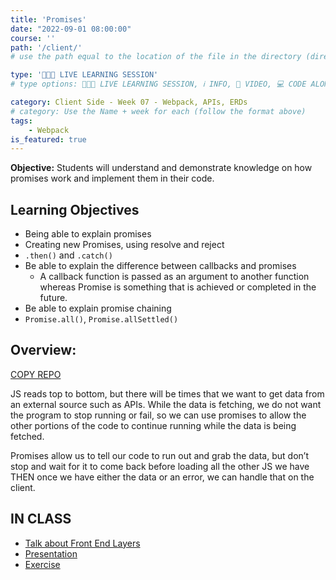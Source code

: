 ```yaml
---
title: 'Promises'
date: "2022-09-01 08:00:00"
course: ''
path: '/client/'
# use the path equal to the location of the file in the directory (directory structure)

type: '👩🏽‍🏫 LIVE LEARNING SESSION'
# type options: 👩🏽‍🏫 LIVE LEARNING SESSION, ℹ️ INFO, 🎥 VIDEO, 💻 CODE ALONG, 🥼LAB, ↩️ REVIEW/NOTES, 👥 GROUP LEARNING, 👷🏼‍♂️ GROUP PROJECT, 🧠 ASSESSMENT, 📝 ASSIGNMENT

category: Client Side - Week 07 - Webpack, APIs, ERDs
# category: Use the Name + week for each (follow the format above)
tags: 
    - Webpack
is_featured: true
---
```

**Objective:** Students will understand and demonstrate knowledge on how promises work and implement them in their code. 

## Learning Objectives
- Being able to explain promises
- Creating new Promises, using resolve and reject
- `.then()` and `.catch()`
- Be able to explain the difference between callbacks and promises
  - A callback function is passed as an argument to another function whereas Promise is something that is achieved or completed in the future.
- Be able to explain promise chaining
- `Promise.all()`, `Promise.allSettled()`

## Overview:
<a class="rn-button btn-purple" href="https://githubtools.reppedintech.com/u/codetracker-learning/IN-CLASS-promises" target="_blank">COPY REPO</a>

JS reads top to bottom, but there will be times that we want to get data from an external source such as APIs. While the data is fetching, we do not want the program to stop running or fail, so we can use promises to allow the other portions of the code to continue running while the data is being fetched.

Promises allow us to tell our code to run out and grab the data, but don’t stop and wait for it to come back before loading all the other JS we have THEN once we have either the data or an error, we can handle that on the client.

## IN CLASS
- <a href="https://www.figma.com/file/M4tCBTbmxMkBCiOncR0Lul/Front-End-Organization?node-id=0%3A1" target="_blank">Talk about Front End Layers</a>
- <a href="https://prezi.com/view/5v5n29dEPm0JfJfTgVbR/" target="_blank">Presentation</a>
- <a href="https://nss-evening-curriculum.netlify.app/client/promises-pattern-exercise" target="_blank">Exercise</a>

